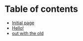 # Table of contents

* [Initial page](README.md)
* [Hello!](intro.md)
* [out with the old](outro.md)

